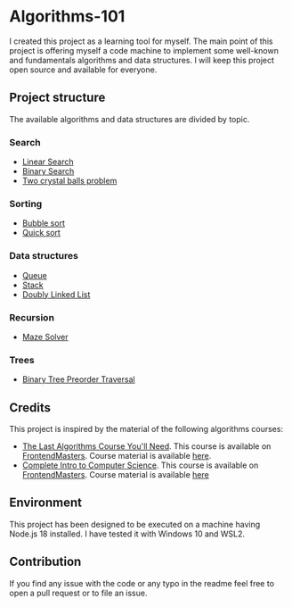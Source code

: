 # Algorithms-101

I created this project as a learning tool for myself. The main point of this project is offering myself a code machine to implement some well-known and fundamentals algorithms and data structures. I will keep this project open source and available for everyone.

## Project structure

The available algorithms and data structures are divided by topic.

### Search

- [Linear Search](./src/search/linearSearch.ts)
- [Binary Search](./src/search/binarySearch.ts)
- [Two crystal balls problem](./src/search/twoCrystalBalls.ts)

### Sorting

- [Bubble sort](./src/sort/bubbleSort.ts)
- [Quick sort](./src/sort/quickSort.ts)

### Data structures

- [Queue](./src/data-structures/queue.ts)
- [Stack](./src/data-structures/stack.ts)
- [Doubly Linked List](./src/data-structures/doublyLinkedList.ts)

### Recursion

- [Maze Solver](./src/recursion/mazeSolver.ts)

### Trees

- [Binary Tree Preorder Traversal](./src/trees/binaryTreePreorderTraversal.ts)

## Credits

This project is inspired by the material of the following algorithms courses:

- [The Last Algorithms Course You'll Need](https://frontendmasters.com/courses/algorithms/). This course is available on [FrontendMasters](https://frontendmasters.com/courses/algorithms/). Course material is available [here](https://theprimeagen.github.io/fem-algos/).
- [Complete Intro to Computer Science](https://frontendmasters.com/courses/computer-science-v2/). This course is available on [FrontendMasters](https://frontendmasters.com/courses/computer-science-v2/). Course material is available [here](https://btholt.github.io/complete-intro-to-computer-science/)

## Environment

This project has been designed to be executed on a machine having Node.js 18 installed. I have tested it with Windows 10 and WSL2.

## Contribution

If you find any issue with the code or any typo in the readme feel free to open a pull request or to file an issue.
